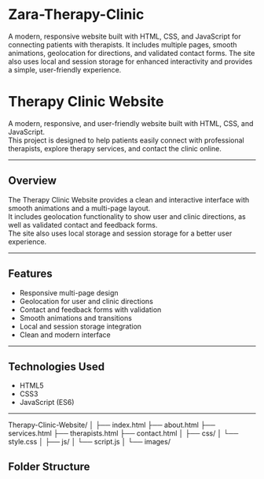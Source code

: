 # Zara-Therapy-Clinic
A modern, responsive website built with HTML, CSS, and JavaScript for connecting patients with therapists. It includes multiple pages, smooth animations, geolocation for directions, and validated contact forms. The site also uses local and session storage for enhanced interactivity and provides a simple, user-friendly experience.

# Therapy Clinic Website

A modern, responsive, and user-friendly website built with HTML, CSS, and JavaScript.  
This project is designed to help patients easily connect with professional therapists, explore therapy services, and contact the clinic online.

---

## Overview
The Therapy Clinic Website provides a clean and interactive interface with smooth animations and a multi-page layout.  
It includes geolocation functionality to show user and clinic directions, as well as validated contact and feedback forms.  
The site also uses local storage and session storage for a better user experience.

---

## Features
- Responsive multi-page design  
- Geolocation for user and clinic directions  
- Contact and feedback forms with validation  
- Smooth animations and transitions  
- Local and session storage integration  
- Clean and modern interface

---

## Technologies Used
- HTML5  
- CSS3  
- JavaScript (ES6)
---
Therapy-Clinic-Website/
│
├── index.html
├── about.html
├── services.html
├── therapists.html
├── contact.html
│
├── css/
│ └── style.css
│
├── js/
│ └── script.js
│
└── images/


## Folder Structure
